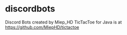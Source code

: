 # discordbots
Discord Bots created by Miep_HD
TicTacToe for Java is at https://github.com/MiepHD/tictactoe
